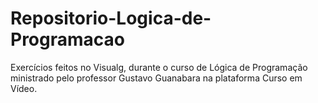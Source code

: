 # Repositorio-Logica-de-Programacao
Exercícios feitos no Visualg, durante o curso de Lógica de Programação ministrado pelo professor Gustavo Guanabara na plataforma Curso em Vídeo.
